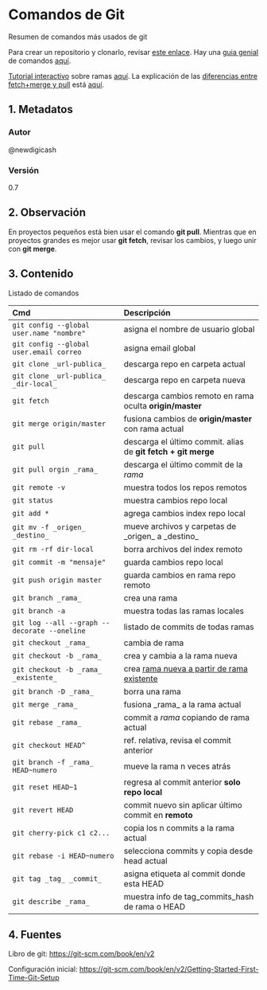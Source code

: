 # Comandos de Git
Resumen de comandos más usados de git

Para crear un repositorio y clonarlo, revisar [este enlace][gitInicio]. 
Hay una [guia genial][gitTutorial] de comandos [aquí][gitTutorial].  

[Tutorial interactivo][gitInteractivo] sobre ramas [aquí][gitInteractivo]. 
La explicación de las [diferencias entre fetch+merge y pull][gitPull] está [aquí][gitPull].
## 1. Metadatos

### Autor
@newdigicash
### Versión
0.7

## 2. Observación
En proyectos pequeños está bien usar el comando **git pull**. 
Mientras que en proyectos grandes es mejor usar **git fetch**, 
revisar los cambios, y luego unir con **git merge**.

## 3. Contenido 
Listado de comandos

Cmd | Descripción
:-- | :--
`git config --global user.name "nombre"` | asigna el nombre de usuario global
`git config --global user.email correo` | asigna email global
`git clone _url-publica_` | descarga repo en carpeta actual
`git clone _url-publica_ _dir-local_` | descarga repo en carpeta nueva
`git fetch`  | descarga cambios remoto en rama oculta **origin/master**
`git merge origin/master` | fusiona cambios de **origin/master** con rama actual
`git pull` | descarga el último commit. alias de **git fetch \+ git merge**
`git pull orgin _rama_` | descarga el último commit de la _rama_
`git remote -v` | muestra todos los repos remotos
`git status` | muestra cambios repo local
`git add *` | agrega cambios index repo local
`git mv -f _origen_ _destino_` | mueve archivos y carpetas de \_origen_ a \_destino_
`git rm -rf dir-local` | borra archivos del index remoto
`git commit -m "mensaje"` | guarda cambios repo local
`git push origin master` | guarda cambios en rama repo remoto 
`git branch _rama_` | crea una rama
`git branch -a` | muestra todas las ramas locales
`git log --all --graph --decorate --oneline` | listado de commits de todas ramas
`git checkout _rama_` | cambia de rama
`git checkout -b _rama_` | crea y cambia a la rama nueva
`git checkout -b _rama_ _existente_` | crea [rama nueva a partir de rama existente][gitOtraBranch]
`git branch -D _rama_` | borra una rama
`git merge _rama_` | fusiona \_rama_ a la rama actual
`git rebase _rama_` | commit a _rama_ copiando de rama actual
`git checkout HEAD^` | ref. relativa, revisa el commit anterior
`git branch -f _rama_ HEAD~numero` | mueve la rama n veces atrás
`git reset HEAD~1` | regresa al commit anterior **solo repo local**
`git revert HEAD` | commit nuevo sin aplicar último commit en **remoto**
`git cherry-pick c1 c2... ` | copia los n commits a la rama actual
`git rebase -i HEAD~numero` | selecciona commits y copia desde head actual
`git tag _tag_ _commit_` | asigna etiqueta al commit donde esta HEAD
`git describe _rama_` | muestra info de tag_commits_hash de rama o HEAD

## 4. Fuentes
Libro de git: <https://git-scm.com/book/en/v2>

Configuración inicial: <https://git-scm.com/book/en/v2/Getting-Started-First-Time-Git-Setup>

[//]: # (referencias citadas)
[gitInicio]: https://git-scm.com/book/en/v2/Git-Basics-Getting-a-Git-Repository
[gitTutorial]: https://rogerdudler.github.io/git-guide/index.es.html
[gitInteractivo]: https://learngitbranching.js.org/?locale=es_ES
[gitPull]: https://blog.artegrafico.net/git-fetch-y-git-pull-diferencias-y-formas-de-uso
[gitOtraBranch]: https://stackoverflow.com/questions/4470523/create-a-branch-in-git-from-another-branch
